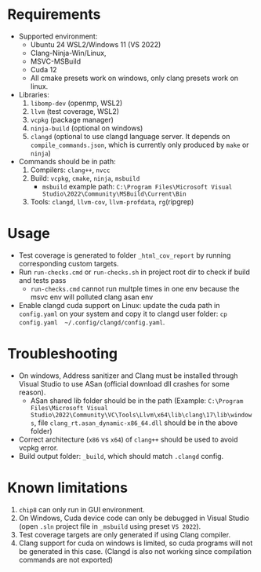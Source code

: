 # Requirements
- Supported environment: 
    - Ubuntu 24 WSL2/Windows 11 (VS 2022)
    - Clang-Ninja-Win/Linux, 
    - MSVC-MSBuild
    - Cuda 12
    - All cmake presets work on windows, only clang presets work on linux.
- Libraries: 
    1. `libomp-dev` (openmp, WSL2) 
    1. `llvm` (test coverage, WSL2)
    1. `vcpkg` (package manager)
    1. `ninja-build` (optional on windows)
    1. `clangd` (optional to use clangd language server. It depends on `compile_commands.json`, which is currently only produced by `make` or `ninja`)
- Commands should be in path: 
    1. Compilers: `clang++`, `nvcc`
    1. Build: `vcpkg`, `cmake`, `ninja`, `msbuild`
        - `msbuild` example path: `C:\Program Files\Microsoft Visual Studio\2022\Community\MSBuild\Current\Bin`
    1. Tools: `clangd`, `llvm-cov`, `llvm-profdata`, `rg`(ripgrep)

# Usage
- Test coverage is generated to folder `_html_cov_report` by running corresponding custom targets.
- Run `run-checks.cmd` or `run-checks.sh` in project root dir to check if build and tests pass
    - `run-checks.cmd` cannot run multple times in one env because the msvc env will polluted clang asan env
- Enable clangd cuda support on Linux: update the cuda path in `config.yaml` on your system and copy it to clangd user folder: `cp config.yaml  ~/.config/clangd/config.yaml`. 

# Troubleshooting
- On windows, Address sanitizer and Clang must be installed through Visual Studio to use ASan (official download dll crashes for some reason). 
    - ASan shared lib folder should be in the path (Example: `C:\Program Files\Microsoft Visual Studio\2022\Community\VC\Tools\Llvm\x64\lib\clang\17\lib\windows`, file `clang_rt.asan_dynamic-x86_64.dll` should be in the above folder)
- Correct architecture (`x86` vs `x64`)  of `clang++` should be used to avoid vcpkg error. 
- Build output folder: `_build`, which should match `.clangd` config. 

# Known limitations
1. `chip8` can only run in GUI environment.
1. On Windows, Cuda device code can only be debugged in Visual Studio (open `.sln` project file in `_msbuild` using preset `VS 2022`).
1. Test coverage targets are only generated if using Clang compiler.
1. Clang support for cuda on windows is limited, so cuda programs will not be generated in this case. (Clangd is also not working since compilation commands are not exported)